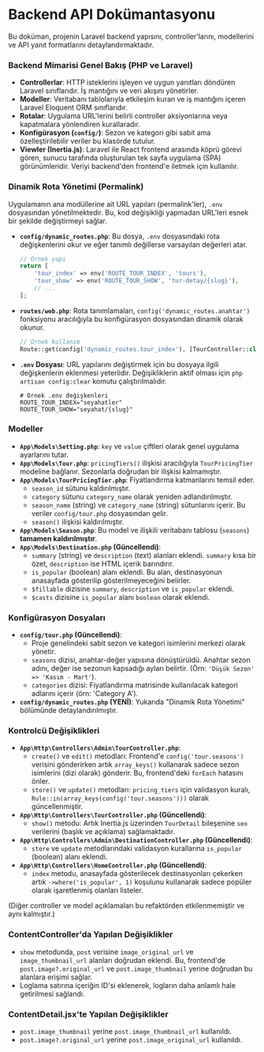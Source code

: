 # Backend API Dokümantasyonu

Bu doküman, projenin Laravel backend yapısını, controller'larını, modellerini ve API yanıt formatlarını detaylandırmaktadır.

### Backend Mimarisi Genel Bakış (PHP ve Laravel)

-   **Controllerlar**: HTTP isteklerini işleyen ve uygun yanıtları döndüren Laravel sınıflarıdır. İş mantığını ve veri akışını yönetirler.
-   **Modeller**: Veritabanı tablolarıyla etkileşim kuran ve iş mantığını içeren Laravel Eloquent ORM sınıflarıdır.
-   **Rotalar**: Uygulama URL'lerini belirli controller aksiyonlarına veya kapatmalara yönlendiren kurallaradır.
-   **Konfigürasyon (`config/`)**: Sezon ve kategori gibi sabit ama özelleştirilebilir veriler bu klasörde tutulur.
-   **Viewler (Inertia.js)**: Laravel ile React frontend arasında köprü görevi gören, sunucu tarafında oluşturulan tek sayfa uygulama (SPA) görünümleridir. Veriyi backend'den frontend'e iletmek için kullanılır.

### Dinamik Rota Yönetimi (Permalink)

Uygulamanın ana modüllerine ait URL yapıları (permalink'ler), `.env` dosyasından yönetilmektedir. Bu, kod değişikliği yapmadan URL'leri esnek bir şekilde değiştirmeyi sağlar.

-   **`config/dynamic_routes.php`**: Bu dosya, `.env` dosyasındaki rota değişkenlerini okur ve eğer tanımlı değillerse varsayılan değerleri atar.
    ```php
    // Örnek yapı
    return [
        'tour_index' => env('ROUTE_TOUR_INDEX', 'tours'),
        'tour_show' => env('ROUTE_TOUR_SHOW', 'tur-detay/{slug}'),
        // ...
    ];
    ```
-   **`routes/web.php`**: Rota tanımlamaları, `config('dynamic_routes.anahtar')` fonksiyonu aracılığıyla bu konfigürasyon dosyasından dinamik olarak okunur.
    ```php
    // Örnek kullanım
    Route::get(config('dynamic_routes.tour_index'), [TourController::class, 'index'])->name('tours.index');
    ```
-   **`.env` Dosyası**: URL yapılarını değiştirmek için bu dosyaya ilgili değişkenlerin eklenmesi yeterlidir. Değişikliklerin aktif olması için `php artisan config:clear` komutu çalıştırılmalıdır.
    ```env
    # Örnek .env değişkenleri
    ROUTE_TOUR_INDEX="seyahatler"
    ROUTE_TOUR_SHOW="seyahat/{slug}"
    ```

### Modeller

-   **`App\Models\Setting.php`**: `key` ve `value` çiftleri olarak genel uygulama ayarlarını tutar.
-   **`App\Models\Tour.php`**: `pricingTiers()` ilişkisi aracılığıyla `TourPricingTier` modeline bağlanır. Sezonlarla doğrudan bir ilişkisi kalmamıştır.
-   **`App\Models\TourPricingTier.php`**: Fiyatlandırma katmanlarını temsil eder. 
    -   `season_id` sütunu kaldırılmıştır.
    -   `category` sütunu `category_name` olarak yeniden adlandırılmıştır.
    -   `season_name` (string) ve `category_name` (string) sütunlarını içerir. Bu veriler `config/tour.php` dosyasından gelir.
    -   `season()` ilişkisi kaldırılmıştır.
-   **`App\Models\Season.php`**: Bu model ve ilişkili veritabanı tablosu (`seasons`) **tamamen kaldırılmıştır**.
-   **`App\Models\Destination.php` (Güncellendi)**:
    -   `summary` (string) ve `description` (text) alanları eklendi. `summary` kısa bir özet, `description` ise HTML içerik barındırır.
    -   `is_popular` (boolean) alanı eklendi. Bu alan, destinasyonun anasayfada gösterilip gösterilmeyeceğini belirler.
    -   `$fillable` dizisine `summary`, `description` ve `is_popular` eklendi.
    -   `$casts` dizisine `is_popular` alanı `boolean` olarak eklendi.

### Konfigürasyon Dosyaları

-   **`config/tour.php` (Güncellendi)**: 
    -   Proje genelindeki sabit sezon ve kategori isimlerini merkezi olarak yönetir.
    -   `seasons` dizisi, anahtar-değer yapısına dönüştürüldü. Anahtar sezon adını, değer ise sezonun kapsadığı ayları belirtir. (Örn: `'Düşük Sezon' => 'Kasım - Mart'`).
    -   `categories` dizisi: Fiyatlandırma matrisinde kullanılacak kategori adlarını içerir (örn: 'Category A').
-   **`config/dynamic_routes.php` (YENİ)**: Yukarıda "Dinamik Rota Yönetimi" bölümünde detaylandırılmıştır.

### Kontrolcü Değişiklikleri

-   **`App\Http\Controllers\Admin\TourController.php`**: 
    -   `create()` ve `edit()` metodları: Frontend'e `config('tour.seasons')` verisini gönderirken artık `array_keys()` kullanarak sadece sezon isimlerini (dizi olarak) gönderir. Bu, frontend'deki `forEach` hatasını önler.
    -   `store()` ve `update()` metodları: `pricing_tiers` için validasyon kuralı, `Rule::in(array_keys(config('tour.seasons')))` olarak güncellenmiştir.
-   **`App\Http\Controllers\TourController.php` (Güncellendi)**:
    -   `show()` metodu: Artık Inertia.js üzerinden `TourDetail` bileşenine `seo` verilerini (başlık ve açıklama) sağlamaktadır.
-   **`App\Http\Controllers\Admin\DestinationController.php` (Güncellendi)**:
    -   `store` ve `update` metodlarındaki validasyon kurallarına `is_popular` (boolean) alanı eklendi.
-   **`App\Http\Controllers\HomeController.php` (Güncellendi)**:
    -   `index` metodu, anasayfada gösterilecek destinasyonları çekerken artık `->where('is_popular', 1)` koşulunu kullanarak sadece popüler olarak işaretlenmiş olanları listeler.

(Diğer controller ve model açıklamaları bu refaktörden etkilenmemiştir ve aynı kalmıştır.)

### ContentController'da Yapılan Değişiklikler

- `show` metodunda, `post` verisine `image_original_url` ve `image_thumbnail_url` alanları doğrudan eklendi. Bu, frontend'de `post.image?.original_url` ve `post.image_thumbnail` yerine doğrudan bu alanlara erişimi sağlar.
- Loglama satırına içeriğin ID'si eklenerek, logların daha anlamlı hale getirilmesi sağlandı.

### ContentDetail.jsx'te Yapılan Değişiklikler

- `post.image_thumbnail` yerine `post.image_thumbnail_url` kullanıldı.
- `post.image?.original_url` yerine `post.image_original_url` kullanıldı.
